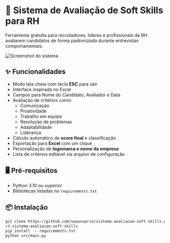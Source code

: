 # 🏢 Sistema de Avaliação de Soft Skills para RH

Ferramenta gratuita para recrutadores, líderes e profissionais de RH avaliarem candidatos de forma padronizada durante entrevistas comportamentais.

![Screenshot do sistema](assets/screenshot.png)

## ✨ Funcionalidades
- Modo tela cheia com tecla **ESC** para sair
- Interface inspirada no Excel
- Campos para Nome do Candidato, Avaliador e Data
- Avaliação de critérios como:
  - Comunicação
  - Proatividade
  - Trabalho em equipe
  - Resolução de problemas
  - Adaptabilidade
  - Liderança
- Cálculo automático de **score final** e classificação
- Exportação para **Excel** com um clique
- Personalização de **logomarca e nome da empresa**
- Lista de critérios editável via arquivo de configuração

## 🖥️ Pré-requisitos
- Python 3.10 ou superior
- Bibliotecas listadas no `requirements.txt`

## 📦 Instalação
```bash
git clone https://github.com/seuusuario/sistema-avaliacao-soft-skills.git
cd sistema-avaliacao-soft-skills
pip install -r requirements.txt
python src/main.py


